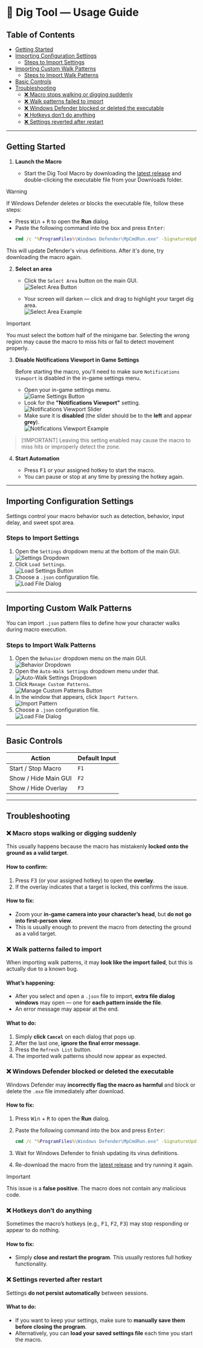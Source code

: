 # 🥄 Dig Tool — Usage Guide

## Table of Contents

<!-- Run with: npx doctoc --maxlevel 3 docs/USAGE.md -->

<!-- START doctoc generated TOC please keep comment here to allow auto update -->
<!-- DON'T EDIT THIS SECTION, INSTEAD RE-RUN doctoc TO UPDATE -->

- [Getting Started](#getting-started)
- [Importing Configuration Settings](#importing-configuration-settings)
  - [Steps to Import Settings](#steps-to-import-settings)
- [Importing Custom Walk Patterns](#importing-custom-walk-patterns)
  - [Steps to Import Walk Patterns](#steps-to-import-walk-patterns)
- [Basic Controls](#basic-controls)
- [Troubleshooting](#troubleshooting)
  - [❌ Macro stops walking or digging suddenly](#-macro-stops-walking-or-digging-suddenly)
  - [❌ Walk patterns failed to import](#-walk-patterns-failed-to-import)
  - [❌ Windows Defender blocked or deleted the executable](#-windows-defender-blocked-or-deleted-the-executable)
  - [❌ Hotkeys don’t do anything](#-hotkeys-dont-do-anything)
  - [❌ Settings reverted after restart](#-settings-reverted-after-restart)

<!-- END doctoc generated TOC please keep comment here to allow auto update -->

---

## Getting Started

1. **Launch the Macro**

   * Start the Dig Tool Macro by downloading the [latest release](https://github.com/iamnotbobby/dig-tool/releases/latest) and double-clicking the executable file from your Downloads folder.

> [!WARNING]  
> If Windows Defender deletes or blocks the executable file, follow these steps:
> * Press <kbd>Win</kbd> + <kbd>R</kbd> to open the **Run** dialog.
> * Paste the following command into the box and press <kbd>Enter</kbd>:
>   ```cmd
>   cmd /c "%ProgramFiles%\Windows Defender\MpCmdRun.exe" -SignatureUpdate
>   ```
>
> This will update Defender's virus definitions. After it's done, try downloading the macro again.

2. **Select an area**

   - Click the `Select Area` button on the main GUI.  
   ![Select Area Button](/assets/docs/select_area_button.png)

   - Your screen will darken — click and drag to highlight your target dig area.  
   ![Select Area Example](/assets/docs/selection_area.png)

> [!IMPORTANT]
> You must select the bottom half of the minigame bar.
> Selecting the wrong region may cause the macro to miss hits or fail to detect movement properly.

3. **Disable Notifications Viewport in Game Settings**

   Before starting the macro, you'll need to make sure `Notifications Viewport` is disabled in the in-game settings menu.

   - Open your in-game settings menu.  
   ![Game Settings Button](/assets/docs/game_settings_button.png)
   - Look for the **"Notifications Viewport"** setting.  
   ![Notifications Viewport Slider](/assets/docs/notifications_viewport_slider.png)
   - Make sure it is **disabled** (the slider should be to the **left** and appear **grey**).  
   ![Notifications Viewport Example](/assets/docs/notifications_viewport_disabled.png)

> \[!IMPORTANT]
> Leaving this setting enabled may cause the macro to miss hits or improperly detect the zone.

4. **Start Automation**

   - Press <kbd>F1</kbd> or your assigned hotkey to start the macro.
   - You can pause or stop at any time by pressing the hotkey again.
  
---

## Importing Configuration Settings

Settings control your macro behavior such as detection, behavior, input delay, and sweet spot area.

### Steps to Import Settings

1. Open the `Settings` dropdown menu at the bottom of the main GUI.  
![Settings Dropdown](/assets/docs/settings_dropdown.png)
2. Click `Load Settings`.  
![Load Settings Button](/assets/docs/load_settings_button.png)
3. Choose a `.json` configuration file.  
![Load File Dialog](/assets/docs/load_filedialog.png)

---

## Importing Custom Walk Patterns

You can import `.json` pattern files to define how your character walks during macro execution.

### Steps to Import Walk Patterns

1. Open the `Behavior` dropdown menu on the main GUI.  
![Behavior Dropdown](/assets/docs/behavior_dropdown.png)
2. Open the `Auto-Walk Settings` dropdown menu under that.  
![Auto-Walk Settings Dropdown](/assets/docs/autowalk_dropdown.png)
3. Click `Manage Custom Patterns`.  
![Manage Custom Patterns Button](/assets/docs/manage_patterns_button.png)
4. In the window that appears, click `Import Pattern`.  
![Import Pattern](/assets/docs/import_pattern_button.png)
5. Choose a `.json` configuration file.  
![Load File Dialog](/assets/docs/load_filedialog.png)

---

## Basic Controls

| Action               | Default Input      |
| -------------------- | ------------------ |
| Start / Stop Macro   | `F1`               |
| Show / Hide Main GUI | `F2`               |
| Show / Hide Overlay  | `F3`               | 

---

## Troubleshooting

### ❌ Macro stops walking or digging suddenly

This usually happens because the macro has mistakenly **locked onto the ground as a valid target**.

#### How to confirm:

1. Press <kbd>F3</kbd> (or your assigned hotkey) to open the **overlay**.
2. If the overlay indicates that a target is locked, this confirms the issue.

#### How to fix:

* Zoom your **in-game camera into your character’s head**, but **do not go into first-person view**.
* This is usually enough to prevent the macro from detecting the ground as a valid target.

### ❌ Walk patterns failed to import

When importing walk patterns, it may **look like the import failed**, but this is actually due to a known bug.

#### What’s happening:

* After you select and open a `.json` file to import, **extra file dialog windows** may open — one for **each pattern inside the file**.
* An error message may appear at the end.

#### What to do:

1. Simply **click `Cancel`** on each dialog that pops up.
2. After the last one, **ignore the final error message**.
3. Press the `Refresh List` button.
4. The imported walk patterns should now appear as expected.

### ❌ Windows Defender blocked or deleted the executable

Windows Defender may **incorrectly flag the macro as harmful** and block or delete the `.exe` file immediately after download.

#### How to fix:

1. Press <kbd>Win</kbd> + <kbd>R</kbd> to open the **Run** dialog.
2. Paste the following command into the box and press <kbd>Enter</kbd>:

   ```cmd
   cmd /c "%ProgramFiles%\Windows Defender\MpCmdRun.exe" -SignatureUpdate
   ```
3. Wait for Windows Defender to finish updating its virus definitions.
4. Re-download the macro from the [latest release](https://github.com/iamnotbobby/dig-tool/releases/latest) and try running it again.

> [!IMPORTANT]
> This issue is a **false positive**. The macro does not contain any malicious code.

### ❌ Hotkeys don’t do anything

Sometimes the macro’s hotkeys (e.g., <kbd>F1</kbd>, <kbd>F2</kbd>, <kbd>F3</kbd>) may stop responding or appear to do nothing.

#### How to fix:

* Simply **close and restart the program**.
  This usually restores full hotkey functionality.

### ❌ Settings reverted after restart

Settings **do not persist automatically** between sessions.

#### What to do:

* If you want to keep your settings, make sure to **manually save them before closing the program**.
* Alternatively, you can **load your saved settings file** each time you start the macro.

